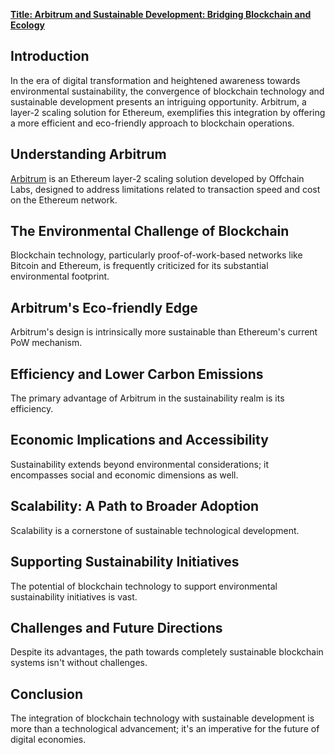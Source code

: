 [**Title: Arbitrum and Sustainable Development: Bridging Blockchain and Ecology**](https://offchainlabs.com/)

## Introduction

In the era of digital transformation and heightened awareness towards environmental sustainability, the convergence of blockchain technology and sustainable development presents an intriguing opportunity. Arbitrum, a layer-2 scaling solution for Ethereum, exemplifies this integration by offering a more efficient and eco-friendly approach to blockchain operations.

## Understanding Arbitrum

[Arbitrum](https://offchainlabs.com/) is an Ethereum layer-2 scaling solution developed by Offchain Labs, designed to address limitations related to transaction speed and cost on the Ethereum network.

## The Environmental Challenge of Blockchain

Blockchain technology, particularly proof-of-work-based networks like Bitcoin and Ethereum, is frequently criticized for its substantial environmental footprint.

## Arbitrum's Eco-friendly Edge

Arbitrum's design is intrinsically more sustainable than Ethereum's current PoW mechanism.

## Efficiency and Lower Carbon Emissions

The primary advantage of Arbitrum in the sustainability realm is its efficiency.

## Economic Implications and Accessibility

Sustainability extends beyond environmental considerations; it encompasses social and economic dimensions as well.

## Scalability: A Path to Broader Adoption

Scalability is a cornerstone of sustainable technological development.

## Supporting Sustainability Initiatives

The potential of blockchain technology to support environmental sustainability initiatives is vast.

## Challenges and Future Directions

Despite its advantages, the path towards completely sustainable blockchain systems isn't without challenges.

## Conclusion

The integration of blockchain technology with sustainable development is more than a technological advancement; it's an imperative for the future of digital economies.